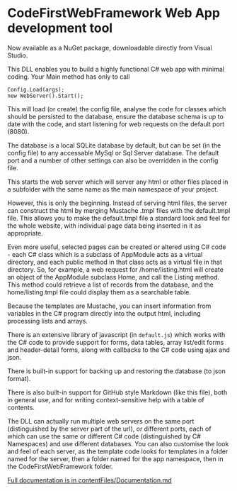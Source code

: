 # CodeFirstWebFramework Web App development tool

Now available as a NuGet package, downloadable directly from Visual Studio.

This DLL enables you to build a highly functional C# web app with minimal coding. Your Main method has only to call

    Config.Load(args);
    new WebServer().Start();

This will load (or create) the config file, analyse the code for classes which should be persisted to the database, ensure the database schema is up to date with the code, and start listening for web requests on the default port (8080).

The database is a local SQLite database by default, but can be set (in the config file) to any accessable MySql or Sql Server database. The default port and a number of other settings can also be overridden in the config file.

This starts the web server which will server any html or other files placed in a subfolder with the same name as the main namespace of your project.

However, this is only the beginning. Instead of serving html files, the server can construct the html by merging Mustache .tmpl files with the default.tmpl file. This allows you to make the default.tmpl file a standard look and feel for the whole website, with individual page data being inserted in it as appropriate.

Even more useful, selected pages can be created or altered using C# code - each C# class which is a subclass of AppModule acts as a virtual directory, and each public method in that class acts as a virtual file in that directory. So, for example, a web request for /home/listing.html will create an object of the AppModule subclass Home, and call the Listing method. This method could retrieve a list of records from the database, and the home/listing.tmpl file could display them as a searchable table.

Because the templates are Mustache, you can insert information from variables in the C# program directly into the output html, including processing lists and arrays.

There is an extensive library of javascript (in `default.js`) which works with the C# code to provide support for forms, data tables, array list/edit forms and header-detail forms, along with callbacks to the C# code using ajax and json.

There is built-in support for backing up and restoring the database (to json format).

There is also built-in support for GitHub style Markdown (like this file), both in general use, and for writing context-sensitive help with a table of contents.

The DLL can actually run multiple web servers on the same port (distinguished by the server part of the url), or different ports, each of which can use the same or different C# code (distinguished by C# Namespaces) and use different databases. You can also customise the look and feel of each server, as the template code looks for templates in a folder named for the server, then a folder named for the app namespace, then in the CodeFirstWebFramework folder.

[Full documentation is in contentFiles/Documentation.md](contentFiles/Documentation.md)

